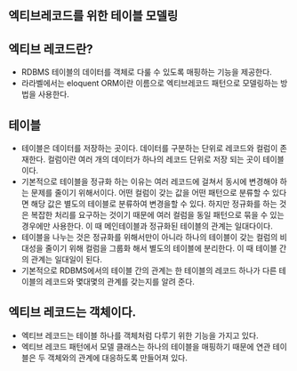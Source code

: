 ## 엑티브레코드를 위한 테이블 모델링

## 엑티브 레코드란?
- RDBMS 테이블의 데이터를 객체로 다룰 수 있도록 매핑하는 기능을 제공한다.
- 라라벨에서는 eloquent ORM이란 이름으로 엑티브레코드 패턴으로 모델링하는 방법을 사용한다.

## 테이블
- 테이블은 데이터를 저장하는 곳이다. 데이터를 구분하는 단위로 레코드와 컬럼이 존재한다. 컬럼이란 여러 개의 데이터가 하나의 레코드 단위로 저장 되는 곳이 테이블이다.
- 기본적으로 테이블을 정규화 하는 이유는 여러 레코드에 걸쳐서 동시에 변경해야 하는 문제를 줄이기 위해서이다. 어떤 컬럼이 갖는 값을 어떤 패턴으로 분류할 수 있다면 해당 값은 별도의 테이블로 분류하여 변경을할 수 있다. 하지만 정규화를 하는 것은 복잡한 처리를 요구하는 것이기 때문에 여러 컬럼을 동일 패턴으로 묶을 수 있는 경우에만 사용한다. 이 때 메인테이블과 정규화된 테이블의 관계는 일대다이다.
- 테이블을 나누는 것은 정규화를 위해서만이 아니라 하나의 테이블이 갖는 컬럼의 비대성을 줄이기 위해 컬럼을 그룹화 해서 별도의 테이블에 분리한다. 이 때 테이블 간의 관계는 일대일이 된다.
- 기본적으로 RDBMS에서의 테이블 간의 관계는 한 테이블의 레코드 하나가 다른 테이블의 레코드와 몇대몇의 관계를 갖는지를 알려 준다.

## 엑티브 레코드는 객체이다.
- 엑티브 레코드는 테이블 하나를 객체처럼 다루기 위한 기능을 가지고 있다.
- 엑티브 레코드 패턴에서 모델 클래스는 하나의 테이블을 매핑하기 때문에 연관 테이블은 두 객체와의 관계에 대응하도록 만들어져 있다.
